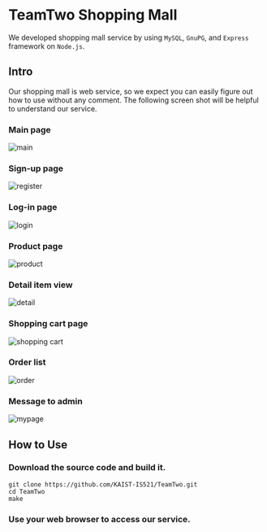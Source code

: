 # TeamTwo Shopping Mall
We developed shopping mall service by using `MySQL`, `GnuPG`, and `Express` framework on `Node.js`.

## Intro

Our shopping mall is web service, so we expect you can easily figure out how to use without any comment.
The following screen shot will be helpful to understand our service.

### Main page
![main](./README_img/main.png)

### Sign-up page
![register](./README_img/register.png)

### Log-in page
![login](./README_img/login.png)

### Product page
![product](./README_img/product.png)

### Detail item view
![detail](./README_img/detail.png)

### Shopping cart page
![shopping cart](./README_img/cart.png)

### Order list
![order](./README_img/order.png)

### Message to admin
![mypage](./README_img/mypage.png)


## How to Use
### Download the source code and build it.
```
git clone https://github.com/KAIST-IS521/TeamTwo.git
cd TeamTwo
make
```

### Use your web browser to access our service.